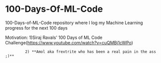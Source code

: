 # 100-Days-Of-ML-Code
100-Days-of-ML-Code  repository where I log my Machine Learning progress for the next 100 days 

Motivation: 
             1)Siraj Ravals' 100 Days of ML Code Challenge(https://www.youtube.com/watch?v=cuQMBj1cWPo)
            
             2) **Amol aka frextrite who has been a real pain in the ass ;)**
